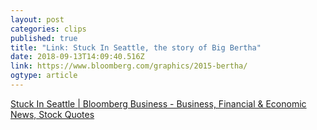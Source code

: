 ```yaml
---
layout: post
categories: clips
published: true
title: "Link: Stuck In Seattle, the story of Big Bertha"
date: 2018-09-13T14:09:40.516Z
link: https://www.bloomberg.com/graphics/2015-bertha/
ogtype: article
---
```


[ Stuck In Seattle | Bloomberg Business - Business, Financial &amp; Economic News, Stock Quotes ](https://www.bloomberg.com/graphics/2015-bertha/)
